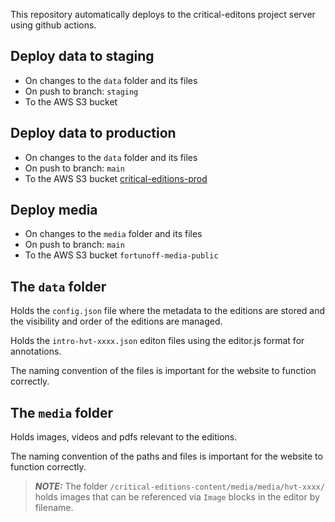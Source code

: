 This repository automatically deploys to the critical-editons project server using github actions.

## Deploy data to staging

- On changes to the `data` folder and its files
- On push to branch: `staging`
- To the AWS S3 bucket [](staging.editions.fortunoff.library.yale.edu)

## Deploy data to production

- On changes to the `data` folder and its files
- On push to branch: `main`
- To the AWS S3 bucket [critical-editions-prod](editions.fortunoff.library.yale.edu)

## Deploy media

- On changes to the `media` folder and its files
- On push to branch: `main`
- To the AWS S3 bucket `fortunoff-media-public`

## The `data` folder

Holds the `config.json` file where the metadata to the editions are stored
and the visibility and order of the editions are managed.

Holds the `intro-hvt-xxxx.json` editon files using the editor.js format for annotations.

The naming convention of the files is important for the website to function correctly.

## The `media` folder

Holds images, videos and pdfs relevant to the editions.

The naming convention of the paths and files is important for the website to function correctly.

> **_NOTE:_** The folder `/critical-editions-content/media/media/hvt-xxxx/` holds images that can be referenced via `Image` blocks in the editor by filename.
